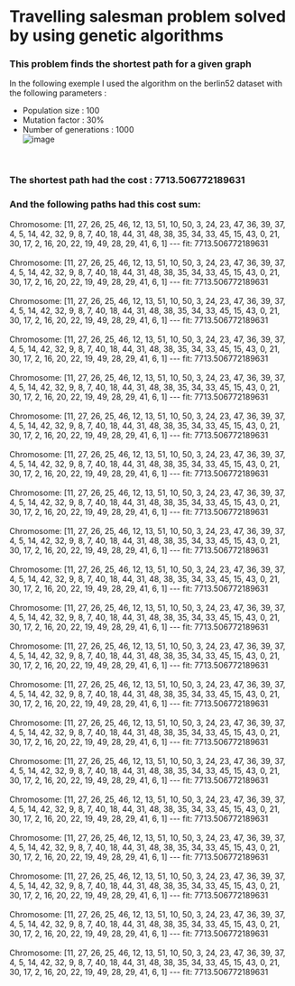 # Travelling salesman problem solved by using genetic algorithms

### This problem finds the shortest path for a given graph
In the following exemple I used the algorithm on the berlin52 dataset with the following parameters : <br>
* Population size : 100 <br>
* Mutation factor : 30% <br>
* Number of generations : 1000 <br>
![image](https://user-images.githubusercontent.com/30391543/230659877-ee144183-541e-4d56-aad0-9ace93be0430.png)
 <br>
 
### The shortest path had the cost : 7713.506772189631

### And the following paths had this cost sum: 

Chromosome: [11, 27, 26, 25, 46, 12, 13, 51, 10, 50, 3, 24, 23, 47, 36, 39, 37, 4, 5, 14, 42, 32, 9, 8, 7, 40, 18, 44, 31, 48, 38, 35, 34, 33, 45, 15, 43, 0, 21, 30, 17, 2, 16, 20, 22, 19, 49, 28, 29, 41, 6, 1] --- fit: 7713.506772189631  <br>
 <br>
Chromosome: [11, 27, 26, 25, 46, 12, 13, 51, 10, 50, 3, 24, 23, 47, 36, 39, 37, 4, 5, 14, 42, 32, 9, 8, 7, 40, 18, 44, 31, 48, 38, 35, 34, 33, 45, 15, 43, 0, 21, 30, 17, 2, 16, 20, 22, 19, 49, 28, 29, 41, 6, 1] --- fit: 7713.506772189631  <br>
 <br>
Chromosome: [11, 27, 26, 25, 46, 12, 13, 51, 10, 50, 3, 24, 23, 47, 36, 39, 37, 4, 5, 14, 42, 32, 9, 8, 7, 40, 18, 44, 31, 48, 38, 35, 34, 33, 45, 15, 43, 0, 21, 30, 17, 2, 16, 20, 22, 19, 49, 28, 29, 41, 6, 1] --- fit: 7713.506772189631  <br>
 <br>
Chromosome: [11, 27, 26, 25, 46, 12, 13, 51, 10, 50, 3, 24, 23, 47, 36, 39, 37, 4, 5, 14, 42, 32, 9, 8, 7, 40, 18, 44, 31, 48, 38, 35, 34, 33, 45, 15, 43, 0, 21, 30, 17, 2, 16, 20, 22, 19, 49, 28, 29, 41, 6, 1] --- fit: 7713.506772189631  <br>
 <br>
Chromosome: [11, 27, 26, 25, 46, 12, 13, 51, 10, 50, 3, 24, 23, 47, 36, 39, 37, 4, 5, 14, 42, 32, 9, 8, 7, 40, 18, 44, 31, 48, 38, 35, 34, 33, 45, 15, 43, 0, 21, 30, 17, 2, 16, 20, 22, 19, 49, 28, 29, 41, 6, 1] --- fit: 7713.506772189631  <br>
 <br>
Chromosome: [11, 27, 26, 25, 46, 12, 13, 51, 10, 50, 3, 24, 23, 47, 36, 39, 37, 4, 5, 14, 42, 32, 9, 8, 7, 40, 18, 44, 31, 48, 38, 35, 34, 33, 45, 15, 43, 0, 21, 30, 17, 2, 16, 20, 22, 19, 49, 28, 29, 41, 6, 1] --- fit: 7713.506772189631  <br>
 <br>
Chromosome: [11, 27, 26, 25, 46, 12, 13, 51, 10, 50, 3, 24, 23, 47, 36, 39, 37, 4, 5, 14, 42, 32, 9, 8, 7, 40, 18, 44, 31, 48, 38, 35, 34, 33, 45, 15, 43, 0, 21, 30, 17, 2, 16, 20, 22, 19, 49, 28, 29, 41, 6, 1] --- fit: 7713.506772189631  <br>
 <br>
Chromosome: [11, 27, 26, 25, 46, 12, 13, 51, 10, 50, 3, 24, 23, 47, 36, 39, 37, 4, 5, 14, 42, 32, 9, 8, 7, 40, 18, 44, 31, 48, 38, 35, 34, 33, 45, 15, 43, 0, 21, 30, 17, 2, 16, 20, 22, 19, 49, 28, 29, 41, 6, 1] --- fit: 7713.506772189631  <br>
 <br>
Chromosome: [11, 27, 26, 25, 46, 12, 13, 51, 10, 50, 3, 24, 23, 47, 36, 39, 37, 4, 5, 14, 42, 32, 9, 8, 7, 40, 18, 44, 31, 48, 38, 35, 34, 33, 45, 15, 43, 0, 21, 30, 17, 2, 16, 20, 22, 19, 49, 28, 29, 41, 6, 1] --- fit: 7713.506772189631  <br>
 <br>
Chromosome: [11, 27, 26, 25, 46, 12, 13, 51, 10, 50, 3, 24, 23, 47, 36, 39, 37, 4, 5, 14, 42, 32, 9, 8, 7, 40, 18, 44, 31, 48, 38, 35, 34, 33, 45, 15, 43, 0, 21, 30, 17, 2, 16, 20, 22, 19, 49, 28, 29, 41, 6, 1] --- fit: 7713.506772189631  <br>
 <br>
Chromosome: [11, 27, 26, 25, 46, 12, 13, 51, 10, 50, 3, 24, 23, 47, 36, 39, 37, 4, 5, 14, 42, 32, 9, 8, 7, 40, 18, 44, 31, 48, 38, 35, 34, 33, 45, 15, 43, 0, 21, 30, 17, 2, 16, 20, 22, 19, 49, 28, 29, 41, 6, 1] --- fit: 7713.506772189631  <br>
 <br>
Chromosome: [11, 27, 26, 25, 46, 12, 13, 51, 10, 50, 3, 24, 23, 47, 36, 39, 37, 4, 5, 14, 42, 32, 9, 8, 7, 40, 18, 44, 31, 48, 38, 35, 34, 33, 45, 15, 43, 0, 21, 30, 17, 2, 16, 20, 22, 19, 49, 28, 29, 41, 6, 1] --- fit: 7713.506772189631  <br>
 <br>
Chromosome: [11, 27, 26, 25, 46, 12, 13, 51, 10, 50, 3, 24, 23, 47, 36, 39, 37, 4, 5, 14, 42, 32, 9, 8, 7, 40, 18, 44, 31, 48, 38, 35, 34, 33, 45, 15, 43, 0, 21, 30, 17, 2, 16, 20, 22, 19, 49, 28, 29, 41, 6, 1] --- fit: 7713.506772189631  <br>
 <br>
Chromosome: [11, 27, 26, 25, 46, 12, 13, 51, 10, 50, 3, 24, 23, 47, 36, 39, 37, 4, 5, 14, 42, 32, 9, 8, 7, 40, 18, 44, 31, 48, 38, 35, 34, 33, 45, 15, 43, 0, 21, 30, 17, 2, 16, 20, 22, 19, 49, 28, 29, 41, 6, 1] --- fit: 7713.506772189631  <br>
 <br>
Chromosome: [11, 27, 26, 25, 46, 12, 13, 51, 10, 50, 3, 24, 23, 47, 36, 39, 37, 4, 5, 14, 42, 32, 9, 8, 7, 40, 18, 44, 31, 48, 38, 35, 34, 33, 45, 15, 43, 0, 21, 30, 17, 2, 16, 20, 22, 19, 49, 28, 29, 41, 6, 1] --- fit: 7713.506772189631  <br>
 <br>
Chromosome: [11, 27, 26, 25, 46, 12, 13, 51, 10, 50, 3, 24, 23, 47, 36, 39, 37, 4, 5, 14, 42, 32, 9, 8, 7, 40, 18, 44, 31, 48, 38, 35, 34, 33, 45, 15, 43, 0, 21, 30, 17, 2, 16, 20, 22, 19, 49, 28, 29, 41, 6, 1] --- fit: 7713.506772189631  <br>
 <br>
Chromosome: [11, 27, 26, 25, 46, 12, 13, 51, 10, 50, 3, 24, 23, 47, 36, 39, 37, 4, 5, 14, 42, 32, 9, 8, 7, 40, 18, 44, 31, 48, 38, 35, 34, 33, 45, 15, 43, 0, 21, 30, 17, 2, 16, 20, 22, 19, 49, 28, 29, 41, 6, 1] --- fit: 7713.506772189631  <br>
 <br>
Chromosome: [11, 27, 26, 25, 46, 12, 13, 51, 10, 50, 3, 24, 23, 47, 36, 39, 37, 4, 5, 14, 42, 32, 9, 8, 7, 40, 18, 44, 31, 48, 38, 35, 34, 33, 45, 15, 43, 0, 21, 30, 17, 2, 16, 20, 22, 19, 49, 28, 29, 41, 6, 1] --- fit: 7713.506772189631  <br>
 <br> 
Chromosome: [11, 27, 26, 25, 46, 12, 13, 51, 10, 50, 3, 24, 23, 47, 36, 39, 37, 4, 5, 14, 42, 32, 9, 8, 7, 40, 18, 44, 31, 48, 38, 35, 34, 33, 45, 15, 43, 0, 21, 30, 17, 2, 16, 20, 22, 19, 49, 28, 29, 41, 6, 1] --- fit: 7713.506772189631  <br>
 <br>
Chromosome: [11, 27, 26, 25, 46, 12, 13, 51, 10, 50, 3, 24, 23, 47, 36, 39, 37, 4, 5, 14, 42, 32, 9, 8, 7, 40, 18, 44, 31, 48, 38, 35, 34, 33, 45, 15, 43, 0, 21, 30, 17, 2, 16, 20, 22, 19, 49, 28, 29, 41, 6, 1] --- fit: 7713.506772189631  <br>
 <br>
